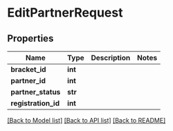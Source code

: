 # EditPartnerRequest

## Properties
Name | Type | Description | Notes
------------ | ------------- | ------------- | -------------
**bracket_id** | **int** |  | 
**partner_id** | **int** |  | 
**partner_status** | **str** |  | 
**registration_id** | **int** |  | 

[[Back to Model list]](../README.md#documentation-for-models) [[Back to API list]](../README.md#documentation-for-api-endpoints) [[Back to README]](../README.md)

